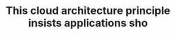 ---
layout: answer
title: "This cloud architecture principle insists applications sho"
blurb: "You should design applications for failure, so that an entire application does not go offline, even if a subsystem fails. Furthermore, the ability to fail"
quid: 294
---